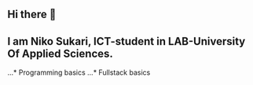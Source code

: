 ## Hi there 👋
I am **Niko Sukari**, ICT-student in LAB-University Of Applied Sciences.
---
...* Programming basics
...* Fullstack basics
